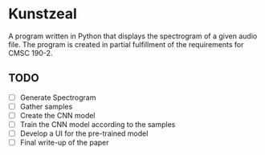 # Kunstzeal
A program written in Python that displays the spectrogram of a given audio file. The program is created in partial fulfillment of the requirements for CMSC 190-2.

## TODO
- [ ] Generate Spectrogram
- [ ] Gather samples
- [ ] Create the CNN model
- [ ] Train the CNN model according to the samples
- [ ] Develop a UI for the pre-trained model
- [ ] Final write-up of the paper